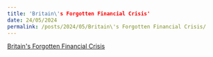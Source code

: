 ```yaml
---
title: 'Britain\'s Forgotten Financial Crisis'
date: 24/05/2024
permalink: /posts/2024/05/Britain\'s Forgotten Financial Crisis/
---
```


[Britain's Forgotten Financial Crisis](https://worksinprogress.co/issue/britains-forgotten-financial-crisis) 
